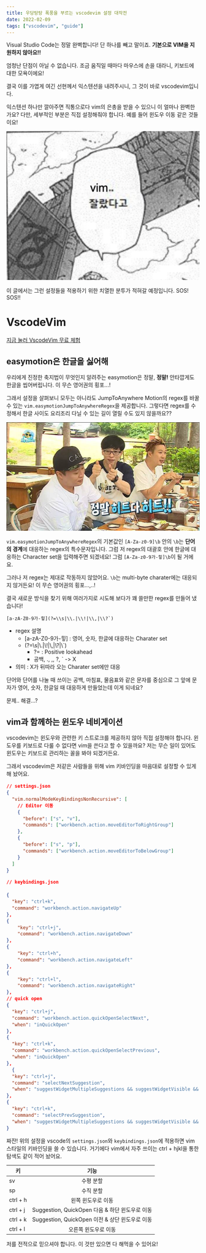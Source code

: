 ```yaml
---
title: 우당탕탕 폭풍을 부르는 vscodevim 설정 대작전
date: 2022-02-09
tags: ["vscodevim", "guide"]
---
```


Visual Studio Code는 정말 완벽합니다! 단 하나를 빼고 말이죠. **기본으로 VIM을 지원하지 않아요!!**

엄청난 단점이 아닐 수 없습니다. 조금 움직일 때마다 마우스에 손을 대라니, 키보드에 대한 모욕이에요!

결국 이를 가엽게 여긴 선현께서 익스텐션을 내려주시니, 그 것이 바로 vscodevim입니다.

익스텐션 하나만 깔아주면 직통으로다 vim의 은총을 받을 수 있으니 이 얼마나 완벽한가요? 다만, 세부적인 부분은 직접 설정해줘야 합니다.
예를 들어 윈도우 이동 같은 것들이요!

![잘랐다고...](2022-02-09-19-12-45.png)

이 글에서는 그런 설정들을 적용하기 위한 치열한 분투가 적혀갈 예정입니다. SOS! SOS!!

# VscodeVim

[지금 눌러 VscodeVim 무료 체험](https://github.com/VSCodeVim/Vim)

## easymotion은 한글을 싫어해

우리에게 진정한 축지법이 무엇인지 알려주는 easymotion은 정말, **정말!** 안타깝게도 한글을 씹어버립니다. 이 무슨 영어권의 횡포...!

그래서 설정을 살펴보니 모두는 아니라도 JumpToAnywhere Motion의 regex를 바꿀 수 있는 `vim.easymotionJumpToAnywhereRegex`을
제공합니다. 그렇다면 regex를 수정해서 한글 사이도 요리조리 다닐 수 있는 길이 열릴 수도 있지 않을까요??

![ㄹㅇ 히트다 히트](2022-02-09-19-23-05.png)

`vim.easymotionJumpToAnywhereRegex`의 기본값인 `[A-Za-z0-9]\b` 안의 `\b`는 **단어의 경계**에 대응하는 regex의 특수문자입니다.
그럼 저 regex의 대괄호 안에 한글에 대응하는 Character set을 입력해주면 되겠네요! 그럼 `[A-Za-z0-9가-힣]\b`이 될 거에요.

그러나 저 regex는 제대로 작동하지 않았어요. `\b`는 multi-byte charater에는 대응되지 않거든요! 이 무슨 영어권의 횡포...,..!

결국 새로운 방식을 찾기 위해 여러가지로 시도해 보다가 꽤 쓸만한 regex를 만들어 냈습니다!

```plain
[a-zA-Z0-9가-힣](?=\\s|\\.|\\!|\\,|\\?`)
```

- regex 설명
  - [a-zA-Z0-9가-힣] : 영어, 숫자, 한글에 대응하는 Charater set
  - (?=\\s|\\.|\\!|\\,|\\?|\\`)
    - ?= : Positive lookahead
    - 공백, ., ,, ?, ` -> X
- 의미 : X가 뒤따라 오는 Charater set에만 대응

단어와 단어를 나눌 때 쓰이는 공백, 마침표, 물음표와 같은 문자를 중심으로 그 앞에 문자가 영어, 숫자, 한글일 때 대응하게
만들었는데 이게 되네요?

문제.. 해결...?

## vim과 함께하는 윈도우 네비게이션

vscodevim는 윈도우와 관련한 키 스트로크를 제공하지 않아 직접 설정해야 합니다.
윈도우를 키보드로 다룰 수 없다면 vim을 쓴다고 할 수 있을까요? 저는 무슨 일이 있어도 윈도우는 키보드로 관리하는 꼴을 봐야 되겠거든요.

그래서 vscodevim은 저같은 사람들을 위해 vim 키바인딩을 마음대로 설정할 수 있게 해 놨어요.

```json
// settings.json
{
  "vim.normalModeKeyBindingsNonRecursive": [
    // Editor 이동
    {
      "before": ["s", "v"],
      "commands": ["workbench.action.moveEditorToRightGroup"]
    },
    {
      "before": ["s", "p"],
      "commands": ["workbench.action.moveEditorToBelowGroup"]
    }
  ]
}
```

```json
// keybindings.json

{
  "key": "ctrl+k",
  "command": "workbench.action.navigateUp"
},
{
    "key": "ctrl+j",
    "command": "workbench.action.navigateDown"
},
{
    "key": "ctrl+h",
    "command": "workbench.action.navigateLeft"
},
{
    "key": "ctrl+l",
    "command": "workbench.action.navigateRight"
},
// quick open
{
  "key": "ctrl+j",
  "command": "workbench.action.quickOpenSelectNext",
  "when": "inQuickOpen"
},
{
  "key": "ctrl+k",
  "command": "workbench.action.quickOpenSelectPrevious",
  "when": "inQuickOpen"
},
  {
  "key": "ctrl+j",
  "command": "selectNextSuggestion",
  "when": "suggestWidgetMultipleSuggestions && suggestWidgetVisible && textInputFocus"
},
{
  "key": "ctrl+k",
  "command": "selectPrevSuggestion",
  "when": "suggestWidgetMultipleSuggestions && suggestWidgetVisible && textInputFocus"
}
```

짜잔! 위의 설정을 vscode의 `settings.json`와 `keybindings.json`에 적용하면 vim 스타일의 키바인딩을 쓸 수 있습니다.
거기에다 vim에서 자주 쓰이는 ctrl + hjkl을 통한 탐색도 같이 적어 놨어요.

| 키       |                      기능                       |
| -------- | :---------------------------------------------: |
| sv       |                    수평 분할                    |
| sp       |                    수직 분할                    |
| ctrl + h |               왼쪽 윈도우로 이동                |
| ctrl + j | Suggestion, QuickOpen 다음 & 하단 윈도우로 이동 |
| ctrl + k | Suggestion, QuickOpen 이전 & 상단 윈도우로 이동 |
| ctrl + l |              오른쪽 윈도우로 이동               |

저를 전적으로 믿으셔야 합니다. 이 것만 있으면 다 해먹을 수 있어요!
